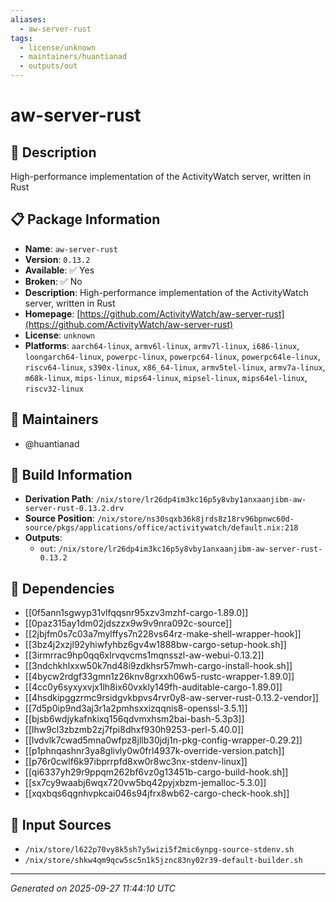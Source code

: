 ```yaml
---
aliases:
  - aw-server-rust
tags:
  - license/unknown
  - maintainers/huantianad
  - outputs/out
---
```


# aw-server-rust

## 📝 Description

High-performance implementation of the ActivityWatch server, written in Rust

## 📋 Package Information

- **Name**: `aw-server-rust`
- **Version**: `0.13.2`
- **Available**: ✅ Yes
- **Broken**: ✅ No
- **Description**: High-performance implementation of the ActivityWatch server, written in Rust
- **Homepage**: [https://github.com/ActivityWatch/aw-server-rust](https://github.com/ActivityWatch/aw-server-rust)
- **License**: `unknown`
- **Platforms**: `aarch64-linux`, `armv6l-linux`, `armv7l-linux`, `i686-linux`, `loongarch64-linux`, `powerpc-linux`, `powerpc64-linux`, `powerpc64le-linux`, `riscv64-linux`, `s390x-linux`, `x86_64-linux`, `armv5tel-linux`, `armv7a-linux`, `m68k-linux`, `mips-linux`, `mips64-linux`, `mipsel-linux`, `mips64el-linux`, `riscv32-linux`
## 👥 Maintainers

- @huantianad


## 🔧 Build Information

- **Derivation Path**: `/nix/store/lr26dp4im3kc16p5y8vby1anxaanjibm-aw-server-rust-0.13.2.drv`
- **Source Position**: `/nix/store/ns30sqxb36k8jrds8z18rv96bpnwc60d-source/pkgs/applications/office/activitywatch/default.nix:218`
- **Outputs**:
  - `out`:  `/nix/store/lr26dp4im3kc16p5y8vby1anxaanjibm-aw-server-rust-0.13.2`

## 🔗 Dependencies

- [[0f5ann1sgwyp31vlfqqsnr95xzv3mzhf-cargo-1.89.0]]
- [[0paz315ay1dm02jdszzx9w9v9nra092c-source]]
- [[2jbjfm0s7c03a7mylffys7n228vs64rz-make-shell-wrapper-hook]]
- [[3bz4j2xzjl92yhiwfyhbz6gv4w1888bw-cargo-setup-hook.sh]]
- [[3irmrrac9hp0qq6xlrvqvcms1mqnsszl-aw-webui-0.13.2]]
- [[3ndchkhlxxw50k7nd48i9zdkhsr57mwh-cargo-install-hook.sh]]
- [[4bycw2rdgf33gmn1z26knv8grxxh06w5-rustc-wrapper-1.89.0]]
- [[4cc0y6syxyxvjx1lh8ix60vxkly149fh-auditable-cargo-1.89.0]]
- [[4hsdkipggzrmc9rsidgvkbpvs4rvr0y8-aw-server-rust-0.13.2-vendor]]
- [[7d5p0ip9nd3aj3r1a2pmhsxxizqqnis8-openssl-3.5.1]]
- [[bjsb6wdjykafnkixq156qdvmxhsm2bai-bash-5.3p3]]
- [[lhw9cl3zbzmb2zj7fpi8dhxf930h9253-perl-5.40.0]]
- [[lvdvlk7cwad5mna0wfpz8jllb30jdj1n-pkg-config-wrapper-0.29.2]]
- [[p1phnqashnr3ya8glivly0w0frl4937k-override-version.patch]]
- [[p76r0cwlf6k97ibprrpfd8xw0r8wc3nx-stdenv-linux]]
- [[qi6337yh29r9ppqm262bf6vz0g13451b-cargo-build-hook.sh]]
- [[sx7cy9waabj6wqx720vw5bq42pyjxbzm-jemalloc-5.3.0]]
- [[xqxbqs6qgnhvpkcai046s94jfrx8wb62-cargo-check-hook.sh]]

## 📁 Input Sources

- `/nix/store/l622p70vy8k5sh7y5wizi5f2mic6ynpg-source-stdenv.sh`
- `/nix/store/shkw4qm9qcw5sc5n1k5jznc83ny02r39-default-builder.sh`

---
*Generated on 2025-09-27 11:44:10 UTC*
